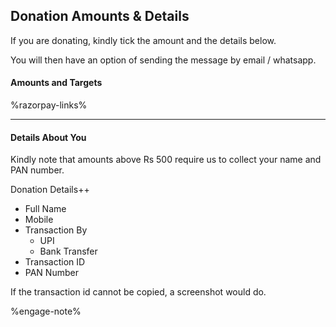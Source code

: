 <!-- engage: SITE //engage-->

## Donation Amounts & Details

If you are donating, kindly tick the amount and the details below.

You will then have an option of sending the message by email / whatsapp.

#### Amounts and Targets

%razorpay-links%

----

#### Details About You

Kindly note that amounts above Rs 500 require us to collect your name and PAN number.

Donation Details++

* Full Name
* Mobile
* Transaction By
	* UPI
	* Bank Transfer
* Transaction ID
* PAN Number

If the transaction id cannot be copied, a screenshot would do.

%engage-note%

